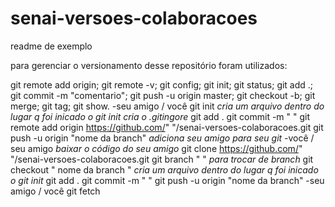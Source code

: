 # senai-versoes-colaboracoes

readme de exemplo

para gerenciar o versionamento desse repositório foram utilizados:


git remote add origin; 
git remote -v;
git config;
git init;
git status;
git add .;
git commit -m "comentario";
git push -u origin master;
git checkout -b;
git merge;
git tag;
git show.
-seu amigo / você
git init
*cria um arquivo dentro do lugar q foi inicado o git init*
*cria o .gitingore*
git add .
git commit -m " "
git remote add origin https://github.com/" "/senai-versoes-colaboracoes.git
git push -u origin "nome da branch"
*adiciona seu amigo para seu git*
-você / seu amigo
*baixar o código do seu amigo*
git clone https://github.com/" "/senai-versoes-colaboracoes.git
git branch " "
*para trocar de branch*
git checkout " nome da branch "
*cria um arquivo dentro do lugar q foi inicado o git init*
git add .
git commit -m " "
git push -u origin "nome da branch"
-seu amigo / você
git fetch
